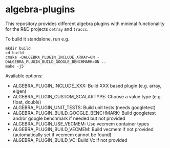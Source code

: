# algebra-plugins

This repository provides different algebra plugins with minimal functionality for the R&D projects `detray` and `traccc`.

To build it standalone, run e.g.

```
mkdir build
cd build
cmake -DALGEBRA_PLUGIN_INCLUDE_ARRAY=ON -DALGEBRA_PLUGIN_BUILD_GOOGLE_BENCHMARK=ON ..
make -j5
```

Available options:

- ALGEBRA_PLUGIN_INCLUDE_XXX: Build XXX based plugin (e.g. array, eigen)
- ALGEBRA_PLUGIN_CUSTOM_SCALARTYPE: Choose a value type (e.g. float, double)
- ALGEBRA_PLUGIN_UNIT_TESTS: Build unit tests (needs googletest)
- ALGEBRA_PLUGIN_BUILD_GOOGLE_BENCHMARK: Build googletest and/or google benchmark if needed but not provided
- ALGEBRA_PLUGIN_USE_VECMEM: Use vecmem container types
- ALGEBRA_PLUGIN_BUILD_VECMEM: Build vecmem if not provided (automatically set if vecmem cannot be found)
- ALGEBRA_PLUGIN_BUILD_VC: Build Vc if not provided

